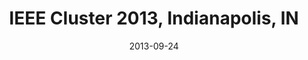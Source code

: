---
title: IEEE Cluster 2013, Indianapolis, IN
date: "2013-09-24"
location: Indianapolis, IN
credit: Places & Spaces
images: [image01-lg.jpg, image02-lg.jpg, image03-lg.jpg, image04-lg.jpg, image05-lg.jpg]
thumbs: [image01-thb.jpg, image02-thb.jpg, image03-thb.jpg, image04-thb.jpg, image05-thb.jpg]
---